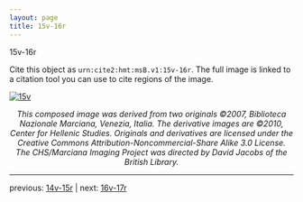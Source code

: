 ```yaml
---
layout: page
title: 15v-16r
---
```


15v-16r

Cite this object as `urn:cite2:hmt:msB.v1:15v-16r`. The full image is linked to a citation tool you can use to cite regions of the image.

[![15v](http://www.homermultitext.org/iipsrv?IIIF=/project/homer/pyramidal/deepzoom/hmt/vbbifolio/v1/vb_15v_16r.tif/full/800,/0/default.jpg)](http://www.homermultitext.org/ict2/?urn=urn:cite2:hmt:vbbifolio.v1:vb_15v_16r) 

<p style="text-align: center; font-style: italic;">This composed image was derived from two originals ©2007, Biblioteca Nazionale Marciana, Venezia, Italia. The derivative images are ©2010, Center for Hellenic Studies. Originals and derivatives are licensed under the Creative Commons Attribution-Noncommercial-Share Alike 3.0 License. The CHS/Marciana Imaging Project was directed by David Jacobs of the British Library.</p>

---

previous: [14v-15r](../14v-15r/) | next: [16v-17r](../16v-17r/)